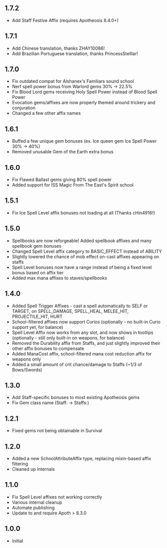 ## 1.7.2
- Add Staff Festive Affix (requires Apotheosis 8.4.0+)

## 1.7.1
- Add Chinese translation, thanks ZHAY10086!
- Add Brazilian Portuguese translation, thanks PrincessStelllar! 

## 1.7.0
- Fix outdated compat for Alshanex's Familiars sound school
- Nerf spell power bonus from Warlord gems 30% -> 22.5% 
- Fix Blood Lord gems receiving Holy Spell Power instead of Blood Spell Power
- Evocation gems/affixes are now properly themed around trickery and conjuration
- Changed a few other affix names

## 1.6.1
- Buffed a few unique gem bonuses (ex. Ice queen gem Ice Spell Power 30% -> 40%)
- Removed unusable Gem of the Earth extra bonus 

## 1.6.0
- Fix Flawed Ballast gems giving 80% spell power
- Added support for ISS Magic From The East's Spirit school

## 1.5.1
- Fix Ice Spell Level affix bonuses not loading at all (Thanks cHin4916!)

## 1.5.0
- Spellbooks are now reforgeable! Added spellbook affixes and many spellbook gem bonuses
- Changed Spell Level affix category to BASIC_EFFECT instead of ABILITY
- Slightly lowered the chance of mob effect on-cast affixes appearing on staffs
- Spell Level bonuses now have a range instead of being a fixed level bonus based on affix tier
- Added max mana affixes to staves/spellbooks

## 1.4.0
- Added Spell Trigger Affixes - cast a spell automatically to SELF or TARGET, on SPELL_DAMAGE, SPELL_HEAL, MELEE_HIT, PROJECTILE_HIT, HURT
- School-filtered affixes now support Curios (optionally - no built-in Curio support yet, for balance)
- Spell Level Affix now works from any slot, and now shows in tooltips (optionally - still only built-in on weapons, for balance)
- Removed the Durability affix from Staffs, and just slightly improved their other affix bonuses to compensate
- Added ManaCost affix, school-filtered mana cost reduction affix for weapons only
- Added a small amount of crit chance/damage to Staffs (~1/3 of Bows/Swords)

## 1.3.0
- Add Staff-specific bonuses to most existing Apotheosis gems
- Fix Gem class name (Staff: -> Staffs:)

## 1.2.1
- Fixed gems not being obtainable in Survival

## 1.2.0
- Added a new SchoolAttributeAffix type, replacing mixin-based affix filtering
- Cleaned up internals

## 1.1.0
- Fix Spell Level affixes not working correctly
- Various internal cleanup
- Automate publishing
- Update to and require Apoth > 8.3.0

## 1.0.0
- Initial